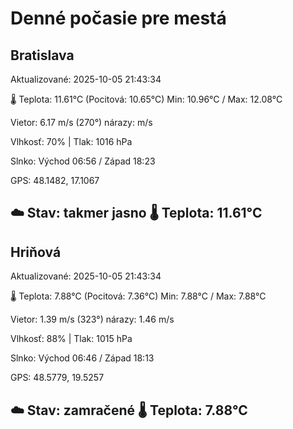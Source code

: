 ﻿# Denné počasie pre mestá

## Bratislava
Aktualizované: 2025-10-05 21:43:34

🌡️ Teplota: 11.61°C 
(Pocitová: 10.65°C)
Min: 10.96°C / Max: 12.08°C

Vietor: 6.17 m/s    (270°) 
nárazy:  m/s

Vlhkosť: 70% | Tlak: 1016 hPa

Slnko: Východ 06:56 / Západ 18:23

GPS: 48.1482, 17.1067

☁️ Stav: takmer jasno        🌡️ Teplota: 11.61°C
---

## Hriňová
Aktualizované: 2025-10-05 21:43:34

🌡️ Teplota: 7.88°C 
(Pocitová: 7.36°C)
Min: 7.88°C / Max: 7.88°C

Vietor: 1.39 m/s (323°)
nárazy: 1.46 m/s

Vlhkosť: 88% | Tlak: 1015 hPa

Slnko: Východ 06:46 / Západ 18:13

GPS: 48.5779, 19.5257

☁️ Stav: zamračené        🌡️ Teplota: 7.88°C
---
